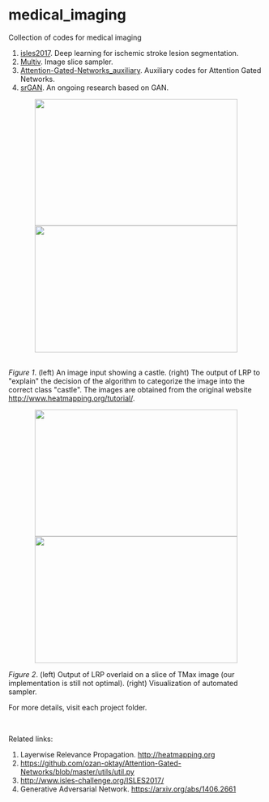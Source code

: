# medical_imaging
Collection of codes for medical imaging
1. <a href="https://github.com/etjoa003/medical_imaging/tree/master/isles2017">isles2017</a>. Deep learning for ischemic stroke lesion segmentation.
2. <a href="https://github.com/etjoa003/medical_imaging/tree/master/multiv">Multiv</a>. Image slice sampler.
3. <a href="https://github.com/etjoa003/medical_imaging/tree/master/Attention-Gated-Networks_auxiliary">Attention-Gated-Networks_auxiliary</a>. Auxiliary codes for Attention Gated Networks.
4. <a href="https://github.com/etjoa003/medical_imaging/tree/master/srgan">srGAN</a>. An ongoing research based on GAN.

<div align="center">
   <img width="400" height="250" src="https://github.com/etjoa003/medical_imaging/blob/master/images/lrpinput.jpg?raw=true">
   <img width="400" height="250" src="https://github.com/etjoa003/medical_imaging/blob/master/images/lrpoutput.JPG?raw=true">
  </div>
<br>

*Figure 1*. (left) An image input showing a castle. (right) The output of LRP to "explain" the decision of the algorithm to categorize the image into the correct class "castle". The images are obtained from the original website http://www.heatmapping.org/tutorial/.

<div align="center">
  <img width="400" height="250" src="https://github.com/etjoa003/medical_imaging/blob/master/isles2017/_others/LRP%20example%203.JPG?raw=true">
  <img width="400" height="250" src="https://github.com/etjoa003/medical_imaging/blob/master/multiv/Image%20Store/dualview2D_test.gif?raw=true">
</div>

*Figure 2*. (left) Output of LRP overlaid on a slice of TMax image (our implementation is still not optimal). (right) Visualization of automated sampler.

For more details, visit each project folder.

<br>

Related links:
1. Layerwise Relevance Propagation. http://heatmapping.org
2. https://github.com/ozan-oktay/Attention-Gated-Networks/blob/master/utils/util.py
3. http://www.isles-challenge.org/ISLES2017/
4. Generative Adversarial Network. https://arxiv.org/abs/1406.2661
